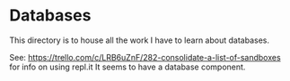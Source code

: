 # Databases

This directory is to house all the work I have to learn about databases.

See:
https://trello.com/c/LRB6uZnF/282-consolidate-a-list-of-sandboxes
for info on using repl.it
It seems to have a database component.